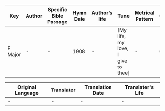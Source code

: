 Key | Author   | Specific Bible Passage     |Hymn Date |Author's life |Tune |Metrical Pattern   |Composer/Source
-- | --------- | ---------------------------|----------|--------------|-----|-------------------|-------------  
F Major |- |- |1908 |- |[My life, my love, I give to thee] |- |C. R. Dunbar

Original Language | Translater | Translation Date   | Translater's Life  
----------------- | --------- | --------------------|-------------     
\- |- |- |-
